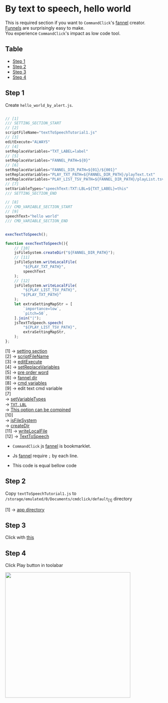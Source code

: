 # By text to speech, hello world

This is required section if you want to `CommandClick`'s [fannel](https://github.com/puutaro/commandclick-repository/blob/master/README.md#commandclick-repository) creator.    
[Funnels](https://github.com/puutaro/commandclick-repository/blob/master/README.md#commandclick-repository) are surprisingly easy to make.  
You experience `CommandClick`'s impact as low code tool.  


Table
-----------------

* [Step 1](#step-1)
* [Step 2](#step-2)
* [Step 3](#step-3)
* [Step 4](#step-4)

## Step 1

Create `hello_world_by_alert.js`.  

```js.js

// [1]
/// SETTING_SECTION_START
// [2]
scriptFileName="textToSpeechTutorial1.js"
// [3]
editExecute="ALWAYS"
// [4]
setReplaceVariables="TXT_LABEL=label"
// [5]
setReplaceVariables="FANNEL_PATH=${0}"
// [6]
setReplaceVariables="FANNEL_DIR_PATH=${01}/${001}"
setReplaceVariables="PLAY_TXT_PATH=${FANNEL_DIR_PATH}/playText.txt"
setReplaceVariables="PLAY_LIST_TSV_PATH=${FANNEL_DIR_PATH}/playList.tsv"
// [7]
setVariableTypes="speechText:TXT:LBL=${TXT_LABEL}=this" 
/// SETTING_SECTION_END

// [8]
/// CMD_VARIABLE_SECTION_START
// [9]
speechText="hello world"
/// CMD_VARIABLE_SECTION_END


execTextToSpeech();

function execTextToSpeech(){
    // [10]
    jsFileSystem.createDir("${FANNEL_DIR_PATH}");
    // [11]
    jsFileSystem.writeLocalFile(
        "${PLAY_TXT_PATH}",
        speechText
    );
    // [12]
    jsFileSystem.writeLocalFile(
        "${PLAY_LIST_TSV_PATH}",
       "${PLAY_TXT_PATH}"
    );
    let extraSettingMapStr = [
        `importance=low`,
        `pitch=50`,
    ].join("|");
    jsTextToSpeech.speech(
        "${PLAY_LIST_TSV_PATH}",
        extraSettingMapStr,
    );
};

```


[1] -> [setting section](https://github.com/puutaro/CommandClick/blob/master/md/developer/setting_variables.md#scriptfilename)  
[2] -> [scriptFileName](https://github.com/puutaro/CommandClick/blob/master/md/developer/setting_variables.md#scriptfilename)  
[3] -> [editExecute](https://github.com/puutaro/CommandClick/blob/master/md/developer/setting_variables.md#editexecute)  
[4] -> [setReplaceVariables](https://github.com/puutaro/CommandClick/blob/master/md/developer/set_replace_variables.md#overview)  
[5] -> [pre order word](https://github.com/puutaro/CommandClick/blob/master/md/developer/js_pre_reserved_word.md)  
[6]
-> [fannel dir](https://github.com/puutaro/CommandClick/blob/master/md/developer/directory_structure.md#fannel_dir)  
[8] -> [cmd variables](https://github.com/puutaro/CommandClick/blob/master/DEVELOPER.md#cmd-variables)  
[9] -> edit text cmd variable  
[7]  
-> [setVariableTypes](https://github.com/puutaro/CommandClick/blob/master/md/developer/set_variable_types.md#overview)  
-> [`TXT`, `LBL`](https://github.com/puutaro/CommandClick/blob/master/md/developer/set_variable_types.md#setvariabletypes-options-table)  
-> [This option can be compined](https://github.com/puutaro/CommandClick/blob/master/md/developer/set_variable_types.md#this-option-can-be-combined)  
[10]  
-> [jsFileSystem](https://github.com/puutaro/CommandClick/blob/master/md/developer/js_interface/jsFileSystem.md)  
-> [createDir](https://github.com/puutaro/CommandClick/blob/master/md/developer/js_interface/functions/JsFileStystem/createDir.md)  
[11]
-> [writeLocalFile](https://github.com/puutaro/CommandClick/blob/master/md/developer/js_interface/functions/JsFileStystem/writeLocalFile.md)  
[12]
-> [TextToSpeech](https://github.com/puutaro/CommandClick/blob/master/md/developer/js_interface/functions/JsTextToSpeech/speech.md)  

- `CommandClick` js [fannel](https://github.com/puutaro/commandclick-repository/blob/master/README.md#commandclick-repository) is bookmarklet.  

- Js [fannel](https://github.com/puutaro/commandclick-repository/blob/master/README.md#commandclick-repository) require `;` by each line. 

- This code is equal bellow code


## Step 2

Copy `textToSpeechTutorial1.js` to `/storage/emulated/0/Documents/cmdclick/default`<sub>[1]</sub> directory 

[1] -> [app directory](https://github.com/puutaro/CommandClick/blob/master/md/developer/glossary.md#app-directory)

## Step 3

Click with [this](https://github.com/puutaro/CommandClick/blob/master/USAGE.md#run)  

## Step 4

Click Play button in toolabar

<img src="https://github.com/puutaro/CommandClick/assets/55217593/d932c31b-0987-429a-a5dc-59f2e65cad41" width="400">  
